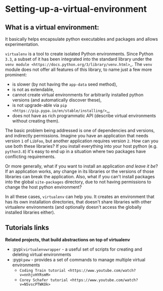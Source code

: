 # Setting-up-a-virtual-environment

## What is a virtual environment:


It basically helps encapsulate python executables and packages and allows experimentation.

``virtualenv`` is a tool to create isolated Python environments. Since Python ``3.3``, a subset of it has been
integrated into the standard library under the `venv module <https://docs.python.org/3/library/venv.html>`_. The
``venv`` module does not offer all features of this library, to name just a few more prominent:

- is slower (by not having the ``app-data`` seed method),
- is not as extendable,
- cannot create virtual environments for arbitrarily installed python versions (and automatically discover these),
- is not upgrade-able via `pip <https://pip.pypa.io/en/stable/installing/>`_,
- does not have as rich programmatic API (describe virtual environments without creating them).

The basic problem being addressed is one of dependencies and versions, and indirectly permissions.
Imagine you have an application that needs version ``1`` of ``LibFoo``, but another application requires version
``2``. How can you use both these libraries? If you install everything into your host python (e.g. ``python3.8``)
it's easy to end up in a situation where two packages have conflicting requirements.

Or more generally, what if you want to install an application *and leave it be*? If an application works, any change
in its libraries or the versions of those libraries can break the application. Also, what if you can't install packages
into the global ``site-packages`` directory, due to not having permissions to change the host python environment?

In all these cases, ``virtualenv`` can help you. It creates an environment that has its own installation directories,
that doesn't share libraries with other virtualenv environments (and optionally doesn't access the globally installed
libraries either).

Tutorials links
------------

**Related projects, that build abstractions on top of virtualenv**

* :pypi:`virtualenvwrapper` - a useful set of scripts for creating and deleting virtual environments
* :pypi:`pew` - provides a set of commands to manage multiple virtual environments
  * `Coding Train tutorial <https://www.youtube.com/watch?v=nnhjvHYRsmM>`
  * `Corey Schafer tutorial <https://www.youtube.com/watch?v=N5vscPTWKOk>`

